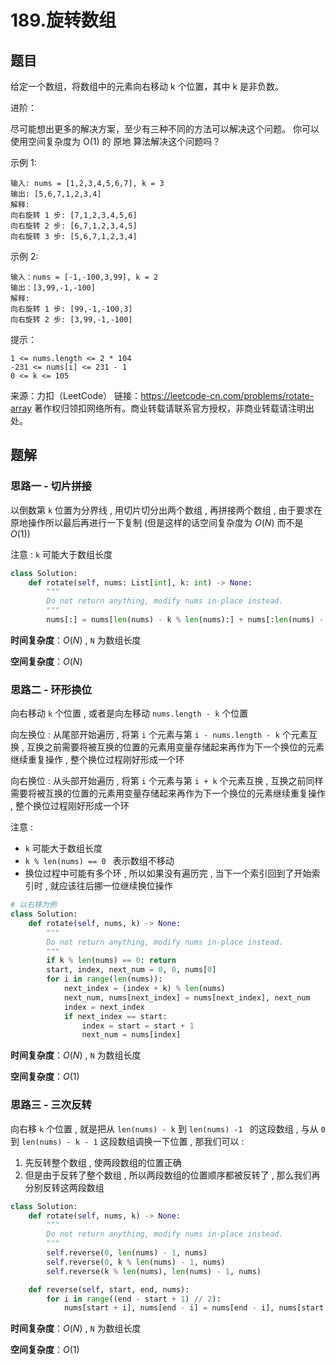 # 189.旋转数组

## 题目

给定一个数组，将数组中的元素向右移动 k 个位置，其中 k 是非负数。


进阶：

尽可能想出更多的解决方案，至少有三种不同的方法可以解决这个问题。
你可以使用空间复杂度为 O(1) 的 原地 算法解决这个问题吗？


示例 1:
```
输入: nums = [1,2,3,4,5,6,7], k = 3
输出: [5,6,7,1,2,3,4]
解释:
向右旋转 1 步: [7,1,2,3,4,5,6]
向右旋转 2 步: [6,7,1,2,3,4,5]
向右旋转 3 步: [5,6,7,1,2,3,4]
```
示例 2:
```
输入：nums = [-1,-100,3,99], k = 2
输出：[3,99,-1,-100]
解释: 
向右旋转 1 步: [99,-1,-100,3]
向右旋转 2 步: [3,99,-1,-100]
```

提示：
```
1 <= nums.length <= 2 * 104
-231 <= nums[i] <= 231 - 1
0 <= k <= 105
```
来源：力扣（LeetCode）
链接：https://leetcode-cn.com/problems/rotate-array
著作权归领扣网络所有。商业转载请联系官方授权，非商业转载请注明出处。

## 题解

### 思路一 - 切片拼接

以倒数第 `k` 位置为分界线 , 用切片切分出两个数组 , 再拼接两个数组 , 由于要求在原地操作所以最后再进行一下复制 (但是这样的话空间复杂度为 $O(N)$ 而不是 $O(1)$)

注意 : `k` 可能大于数组长度

```python
class Solution:
    def rotate(self, nums: List[int], k: int) -> None:
        """
        Do not return anything, modify nums in-place instead.
        """
        nums[:] = nums[len(nums) - k % len(nums):] + nums[:len(nums) - k % len(nums)]
```

**时间复杂度**：$O(N)$ , `N` 为数组长度

**空间复杂度**：$O(N)$

### 思路二 - 环形换位

向右移动 `k` 个位置 , 或者是向左移动 `nums.length - k` 个位置 

向左换位 : 从尾部开始遍历 , 将第 `i` 个元素与第 `i - nums.length - k` 个元素互换 , 互换之前需要将被互换的位置的元素用变量存储起来再作为下一个换位的元素继续重复操作 , 整个换位过程刚好形成一个环

向右换位 : 从头部开始遍历 , 将第 `i` 个元素与第 `i + k` 个元素互换 , 互换之前同样需要将被互换的位置的元素用变量存储起来再作为下一个换位的元素继续重复操作 , 整个换位过程刚好形成一个环

注意 : 

- `k` 可能大于数组长度
- `k % len(nums) == 0 `  表示数组不移动
- 换位过程中可能有多个环 , 所以如果没有遍历完 , 当下一个索引回到了开始索引时 , 就应该往后挪一位继续换位操作

```python
# 以右移为例
class Solution:
    def rotate(self, nums, k) -> None:
        """
        Do not return anything, modify nums in-place instead.
        """
        if k % len(nums) == 0: return
        start, index, next_num = 0, 0, nums[0]
        for i in range(len(nums)):
            next_index = (index + k) % len(nums)
            next_num, nums[next_index] = nums[next_index], next_num
            index = next_index
            if next_index == start:
                index = start = start + 1
                next_num = nums[index]
```

**时间复杂度**：$O(N)$ , `N` 为数组长度

**空间复杂度**：$O(1)$

### 思路三 - 三次反转

向右移 `k` 个位置 , 就是把从 `len(nums) - k`  到 `len(nums) -1 ` 的这段数组 , 与从 `0` 到 `len(nums) - k - 1` 这段数组调换一下位置 , 那我们可以 : 

1. 先反转整个数组 , 使两段数组的位置正确
2. 但是由于反转了整个数组 , 所以两段数组的位置顺序都被反转了 , 那么我们再分别反转这两段数组

```python
class Solution:
    def rotate(self, nums, k) -> None:
        """
        Do not return anything, modify nums in-place instead.
        """
        self.reverse(0, len(nums) - 1, nums)
        self.reverse(0, k % len(nums) - 1, nums)
        self.reverse(k % len(nums), len(nums) - 1, nums)

    def reverse(self, start, end, nums):
        for i in range((end - start + 1) // 2):
            nums[start + i], nums[end - i] = nums[end - i], nums[start + i]
```

**时间复杂度**：$O(N)$ , `N` 为数组长度

**空间复杂度**：$O(1)$

